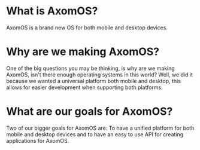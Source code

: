 # What is AxomOS?
AxomOS is a brand new OS for both mobile and desktop devices. 

# Why are we making AxomOS?
One of the big questions you may be thinking, is why are we making AxomOS, isn't there enough operating systems in this world? Well, we did it because we wanted a universal platform both mobile and desktop, this allows for easier development when supporting both platforms. 

# What are our goals for AxomOS?
Two of our bigger goals for AxomOS are: To have a unified platform for both mobile and desktop devices and to have an easy to use API for creating applications for AxomOS.

